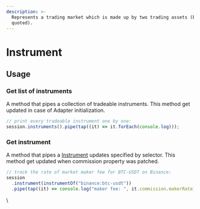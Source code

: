 ```yaml
---
description: >-
  Represents a trading market which is made up by two trading assets (base and
  quoted).
---
```


# Instrument

## Usage

### Get list of instruments <a href="#get-list-of-instruments" id="get-list-of-instruments"></a>

A method that pipes a collection of tradeable instruments. This method get updated in case of Adapter initialization.

```typescript
// print every tradeable instrument one by one:
session.instruments().pipe(tap((it) => it.forEach(console.log)));
```

### Get instrument <a href="#get-instrument" id="get-instrument"></a>

A method that pipes a [Instrument](https://developer.quantform.io/#instrument) updates specified by selector. This method get updated when commission property was patched.

```typescript
// track the rate of market maker fee for BTC-USDT on Binance:
session
  .instrument(instrumentOf("binance:btc-usdt"))
  .pipe(tap((it) => console.log("maker fee: ", it.commission.makerRate)));
```



\
